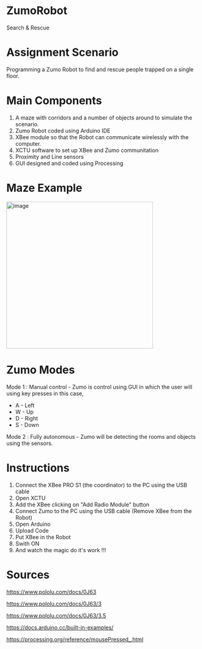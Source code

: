 # ZumoRobot
Search &amp; Rescue  

# Assignment Scenario 

Programming a Zumo Robot to find and rescue people trapped on a single floor.

# Main Components

1. A maze with corridors and a number of objects around to simulate the scenario. 
2. Zumo Robot coded using Arduino IDE
3. XBee module so that the Robot can communicate wirelessly with the computer.
4. XCTU software to set up XBee and Zumo communitation
5. Proximity and Line sensors 
6. GUI designed and coded using Processing 

# Maze Example 

<img width="383" alt="image" src="https://user-images.githubusercontent.com/60435084/223697324-3154dd1e-26bf-4ea3-803e-14bde22c4231.png">

# Zumo Modes

Mode 1 : Manual control - Zumo is control using GUI in which the user will using key presses in this case, 
* A - Left
* W - Up
* D - Right 
* S - Down

Mode 2 : Fully autonomous - Zumo will be detecting the rooms and objects using the sensors. 

# Instructions

1. Connect the XBee PRO S1 (the coordinator) to the PC using the USB cable 
2. Open XCTU 
3. Add the XBee clicking on "Add Radio Module" button
4. Connect Zumo to the PC using the USB cable (Remove XBee from the Robot)
5. Open Arduino 
6. Upload Code
7. Put XBee in the Robot
8. Swith ON 
9. And watch the magic do it's work !!!

# Sources 

https://www.pololu.com/docs/0J63

https://www.pololu.com/docs/0J63/3

https://www.pololu.com/docs/0J63/3.5

https://docs.arduino.cc/built-in-examples/

https://processing.org/reference/mousePressed_.html


